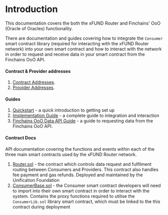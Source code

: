 # Introduction

This documentation covers the both the xFUND Router and Finchains' OoO (Oracle of Oracles) 
functionality.

There are documentation and guides covering how to integrate the `Consumer` smart contract 
library (required for interacting with the xFUND Router network) into your own smart 
contract and how to interact with the network in order to request and receive data 
in your smart contract from the Finchains OoO API.

#### Contract & Provider addresses

1. [Contract Addresses](./contracts.md).
2. [Provider Addresses](./providers.md).

#### Guides

1. [Quickstart](./guide/quickstart.md) - a quick introduction to getting set up
2. [Implementation Guide](./guide/index.md) - a complete guide to integration and interaction
3. [Finchains OoO Data API Guide](./guide/ooo_api.md) - a guide to requesting data from the Finchains
   OoO API.

#### Contract Docs

API documentation covering the functions and events within each of the three main
smart contracts used by the xFUND Router network.

1. [Router.sol](./api/Router.md) - the contract which controls data request and fulfilment
   routing between Consumers and Providers. This contract also handles fee payment and gas
   refunds. Deployed and maintained by the Unification Foundation
2. [ConsumerBase.sol](./api/lib/ConsumerBase.md) - the Consumer smart contract developers will need
   to import into their own smart contract in order to interact with the system. Contains the
   proxy functions required to utilise the `ConsumerLib.sol` library smart contract, which 
   must be linked to the this contract during deployment
